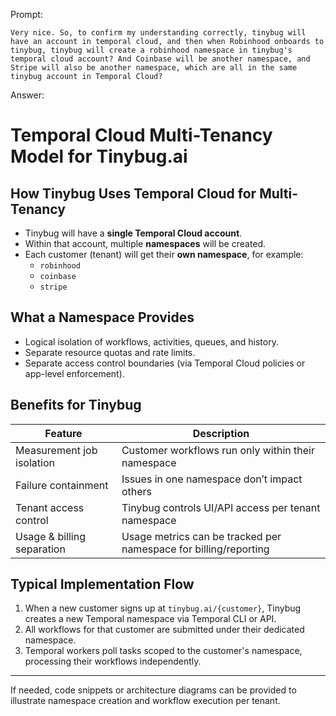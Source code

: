 Prompt:

```
Very nice. So, to confirm my understanding correctly, tinybug will have an account in temporal cloud, and then when Robinhood onboards to tinybug, tinybug will create a robinhood namespace in tinybug's temporal cloud account? And Coinbase will be another namespace, and Stripe will also be another namespace, which are all in the same tinybug account in Temporal Cloud?
```

Answer:

# Temporal Cloud Multi-Tenancy Model for Tinybug.ai

## How Tinybug Uses Temporal Cloud for Multi-Tenancy

- Tinybug will have a **single Temporal Cloud account**.
- Within that account, multiple **namespaces** will be created.
- Each customer (tenant) will get their **own namespace**, for example:
  - `robinhood`
  - `coinbase`
  - `stripe`

## What a Namespace Provides

- Logical isolation of workflows, activities, queues, and history.
- Separate resource quotas and rate limits.
- Separate access control boundaries (via Temporal Cloud policies or app-level enforcement).

## Benefits for Tinybug

| Feature                    | Description                                                   |
|----------------------------|---------------------------------------------------------------|
| Measurement job isolation  | Customer workflows run only within their namespace            |
| Failure containment        | Issues in one namespace don’t impact others                    |
| Tenant access control      | Tinybug controls UI/API access per tenant namespace            |
| Usage & billing separation | Usage metrics can be tracked per namespace for billing/reporting |

## Typical Implementation Flow

1. When a new customer signs up at `tinybug.ai/{customer}`, Tinybug creates a new Temporal namespace via Temporal CLI or API.
2. All workflows for that customer are submitted under their dedicated namespace.
3. Temporal workers poll tasks scoped to the customer's namespace, processing their workflows independently.

---

If needed, code snippets or architecture diagrams can be provided to illustrate namespace creation and workflow execution per tenant.
